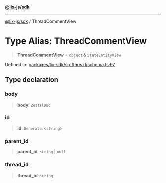 [**@lix-js/sdk**](../README.md)

***

[@lix-js/sdk](../README.md) / ThreadCommentView

# Type Alias: ThreadCommentView

> **ThreadCommentView** = `object` & `StateEntityView`

Defined in: [packages/lix-sdk/src/thread/schema.ts:97](https://github.com/opral/monorepo/blob/3bcc1f95be292671fbdc30a84e807512030f233b/packages/lix-sdk/src/thread/schema.ts#L97)

## Type declaration

### body

> **body**: `ZettelDoc`

### id

> **id**: `Generated`\<`string`\>

### parent\_id

> **parent\_id**: `string` \| `null`

### thread\_id

> **thread\_id**: `string`

